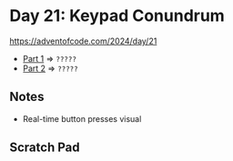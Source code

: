 # Day 21: Keypad Conundrum
https://adventofcode.com/2024/day/21

* [Part 1](./puzzle1.py) => `?????`
* [Part 2](./puzzle2.py) => `?????`


## Notes
* Real-time button presses visual

## Scratch Pad
